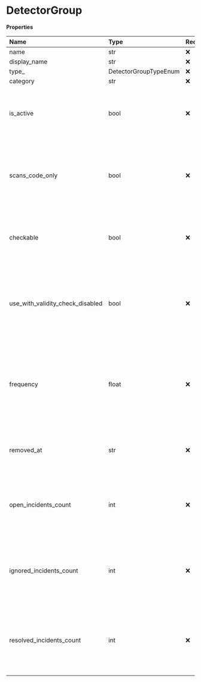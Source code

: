 # DetectorGroup

**Properties**

| Name                             | Type                  | Required | Description                                                                                          |
| :------------------------------- | :-------------------- | :------- | :--------------------------------------------------------------------------------------------------- |
| name                             | str                   | ❌       |                                                                                                      |
| display_name                     | str                   | ❌       |                                                                                                      |
| type\_                           | DetectorGroupTypeEnum | ❌       |                                                                                                      |
| category                         | str                   | ❌       |                                                                                                      |
| is_active                        | bool                  | ❌       | Whether the detector is currently enabled on the workspace                                           |
| scans_code_only                  | bool                  | ❌       | Whether the detector can scan other kinds of resources than VCS ones                                 |
| checkable                        | bool                  | ❌       | Indicates whether this detector has a validity checker                                               |
| use_with_validity_check_disabled | bool                  | ❌       | If false, this detector will not be used if secret validity check is disabled on the workspace       |
| frequency                        | float                 | ❌       | Number of secrets found per million of commits from GitGuardian experience of open-source monitoring |
| removed_at                       | str                   | ❌       | Date at which this detector was disabled by GitGuardian                                              |
| open_incidents_count             | int                   | ❌       | Number of open secret incidents on the workspace associated to this detector                         |
| ignored_incidents_count          | int                   | ❌       | Number of ignored secret incidents on the workspace associated to this detector                      |
| resolved_incidents_count         | int                   | ❌       | Number of resolved secret incidents on the workspace associated to this detector                     |

<!-- This file was generated by liblab | https://liblab.com/ -->
